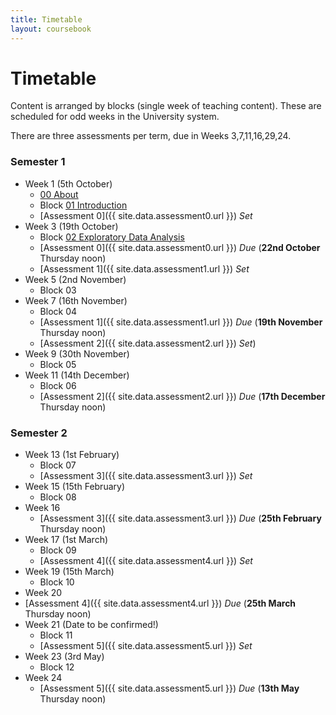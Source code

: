 ```yaml
---
title: Timetable
layout: coursebook
---
```


# Timetable

Content is arranged by blocks (single week of teaching content). These are scheduled for odd weeks in the University system.

There are three assessments per term, due in Weeks 3,7,11,16,29,24.

### Semester 1

* Week 1 (5th October)
  * [00 About](coursebook/00.md)
  * Block [01 Introduction](coursebook/01.md)
  * [Assessment 0]({{ site.data.assessment0.url }}) *Set*
* Week 3 (19th October)
  * Block [02 Exploratory Data Analysis](coursebook/02.md)
  * [Assessment 0]({{ site.data.assessment0.url }}) *Due* (**22nd October** Thursday noon)
  * [Assessment 1]({{ site.data.assessment1.url }}) *Set*
* Week 5 (2nd November)
  * Block 03
* Week 7 (16th November)
  * Block 04
  * [Assessment 1]({{ site.data.assessment1.url }}) *Due* (**19th November** Thursday noon)
  * [Assessment 2]({{ site.data.assessment2.url }}) *Set*)
* Week 9 (30th November)
  * Block 05
* Week 11 (14th December)
  * Block 06
  * [Assessment 2]({{ site.data.assessment2.url }}) *Due* (**17th December** Thursday noon)

### Semester 2

* Week 13 (1st February)
  * Block 07
  * [Assessment 3]({{ site.data.assessment3.url }}) *Set*
* Week 15 (15th February)
  * Block 08
* Week 16
  * [Assessment 3]({{ site.data.assessment3.url }}) *Due* (**25th February** Thursday noon)
* Week 17 (1st March)
  * Block 09
  * [Assessment 4]({{ site.data.assessment4.url }}) *Set*
* Week 19 (15th March)
  * Block 10
* Week 20
* [Assessment 4]({{ site.data.assessment4.url }}) *Due* (**25th March** Thursday noon)
* Week 21 (Date to be confirmed!)
  * Block 11
  * [Assessment 5]({{ site.data.assessment5.url }}) *Set*
* Week 23 (3rd May)
  * Block 12
* Week 24
  * [Assessment 5]({{ site.data.assessment5.url }}) *Due* (**13th May** Thursday noon)
